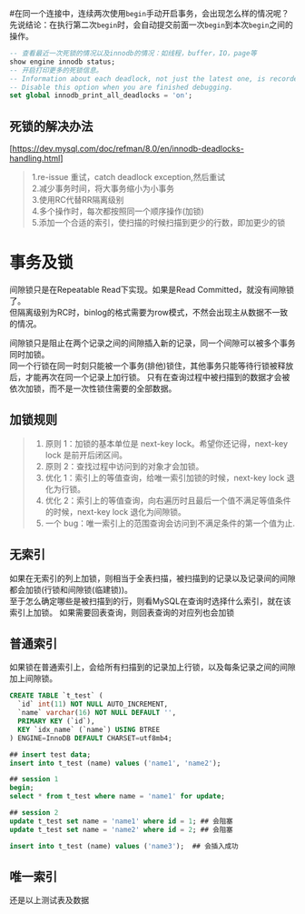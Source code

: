 ﻿#在同一个连接中，连续两次使用`begin`手动开启事务，会出现怎么样的情况呢？
先说结论：在执行第二次`begin`时，会自动提交前面一次`begin`到本次`begin`之间的操作。

```sql
-- 查看最近一次死锁的情况以及innodb的情况：如线程，buffer，IO，page等
show engine innodb status;
-- 开启打印更多的死锁信息。
-- Information about each deadlock, not just the latest one, is recorded in the MySQL error log. 
-- Disable this option when you are finished debugging.
set global innodb_print_all_deadlocks = 'on';
```

## 死锁的解决办法
[https://dev.mysql.com/doc/refman/8.0/en/innodb-deadlocks-handling.html]
>1.re-issue 重试，catch deadlock exception,然后重试  
>2.减少事务时间，将大事务缩小为小事务  
>3.使用RC代替RR隔离级别  
>4.多个操作时，每次都按照同一个顺序操作(加锁)  
>5.添加一个合适的索引，使扫描的时候扫描到更少的行数，即加更少的锁

# 事务及锁
间隙锁只是在Repeatable Read下实现。如果是Read Committed，就没有间隙锁了。  
但隔离级别为RC时，binlog的格式需要为row模式，不然会出现主从数据不一致的情况。  

间隙锁只是阻止在两个记录之间的间隙插入新的记录，同一个间隙可以被多个事务同时加锁。  
同一个行锁在同一时刻只能被一个事务(排他)锁住，其他事务只能等待行锁被释放后，才能再次在同一个记录上加行锁。
只有在查询过程中被扫描到的数据才会被依次加锁，而不是一次性锁住需要的全部数据。

## 加锁规则
>1. 原则 1：加锁的基本单位是 next-key lock。希望你还记得，next-key lock 是前开后闭区间。  
>2. 原则 2：查找过程中访问到的对象才会加锁。  
>3. 优化 1：索引上的等值查询，给唯一索引加锁的时候，next-key lock 退化为行锁。  
>4. 优化 2：索引上的等值查询，向右遍历时且最后一个值不满足等值条件的时候，next-key lock 退化为间隙锁。  
>5. 一个 bug：唯一索引上的范围查询会访问到不满足条件的第一个值为止.  

## 无索引
如果在无索引的列上加锁，则相当于全表扫描，被扫描到的记录以及记录间的间隙都会加锁(行锁和间隙锁(临建锁))。  
至于怎么确定哪些是被扫描到的行，则看MySQL在查询时选择什么索引，就在该索引上加锁。
如果需要回表查询，则回表查询的对应列也会加锁


## 普通索引
如果锁在普通索引上，会给所有扫描到的记录加上行锁，以及每条记录之间的间隙加上间隙锁。  
```sql
CREATE TABLE `t_test` (
  `id` int(11) NOT NULL AUTO_INCREMENT,
  `name` varchar(16) NOT NULL DEFAULT '',
  PRIMARY KEY (`id`),
  KEY `idx_name` (`name`) USING BTREE
) ENGINE=InnoDB DEFAULT CHARSET=utf8mb4;

## insert test data;
insert into t_test (name) values ('name1', 'name2');

## session 1
begin;
select * from t_test where name = 'name1' for update;

## session 2
update t_test set name = 'name1' where id = 1; ## 会阻塞
update t_test set name = 'name2' where id = 2; ## 会阻塞

insert into t_test (name) values ('name3');  ## 会插入成功

```

## 唯一索引
还是以上测试表及数据
```sql

```


